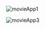 

![movieApp1](https://user-images.githubusercontent.com/88439875/152607937-11f627f7-9512-451a-be1e-0acb10ba9adc.gif)


![movieApp3](https://user-images.githubusercontent.com/88439875/152610240-c3b54e2f-8c52-45ec-9f32-749ebe57913b.gif)
